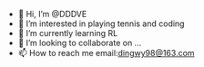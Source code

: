 - 👋 Hi, I’m @DDDVE
- 👀 I’m interested in playing tennis and coding
- 🌱 I’m currently learning RL
- 💞️ I’m looking to collaborate on ...
- 📫 How to reach me email:dingwy98@163.com

<!---
DDDVE/DDDVE is a ✨ special ✨ repository because its `README.md` (this file) appears on your GitHub profile.
You can click the Preview link to take a look at your changes.
--->
